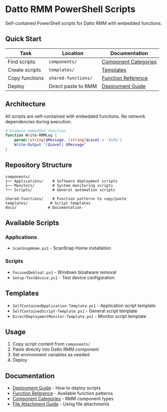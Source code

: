 # Datto RMM PowerShell Scripts

Self-contained PowerShell scripts for Datto RMM with embedded functions.

## Quick Start

| Task | Location | Documentation |
|------|----------|---------------|
| Find scripts | `components/` | [Component Categories](docs/Datto-RMM-Component-Categories.md) |
| Create scripts | `templates/` | [Templates](#templates) |
| Copy functions | `shared-functions/` | [Function Reference](docs/Function-Reference.md) |
| Deploy | Direct paste to RMM | [Deployment Guide](docs/Deployment-Guide.md) |

## Architecture

All scripts are self-contained with embedded functions. No network dependencies during execution.

```powershell
# Example embedded function
function Write-RMMLog {
    param([string]$Message, [string]$Level = 'Info')
    Write-Output "[$Level] $Message"
}
```

## Repository Structure

```
components/
├── Applications/    # Software deployment scripts
├── Monitors/        # System monitoring scripts
└── Scripts/         # General automation scripts

shared-functions/    # Function patterns to copy/paste
templates/          # Script templates
docs/              # Documentation
```

## Available Scripts

### Applications
- `ScanSnapHome.ps1` - ScanSnap Home installation

### Scripts
- `FocusedDebloat.ps1` - Windows bloatware removal
- `Setup-TestDevice.ps1` - Test device configuration

## Templates

- `SelfContainedApplication-Template.ps1` - Application script template
- `SelfContainedScript-Template.ps1` - General script template
- `DirectDeploymentMonitor-Template.ps1` - Monitor script template

## Usage

1. Copy script content from `components/`
2. Paste directly into Datto RMM component
3. Set environment variables as needed
4. Deploy





## Documentation

- [Deployment Guide](docs/Deployment-Guide.md) - How to deploy scripts
- [Function Reference](docs/Function-Reference.md) - Available function patterns
- [Component Categories](docs/Datto-RMM-Component-Categories.md) - RMM component types
- [File Attachment Guide](docs/Datto-RMM-File-Attachment-Guide.md) - Using file attachments



